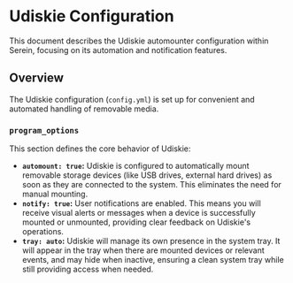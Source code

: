 # Udiskie Configuration

This document describes the Udiskie automounter configuration within Serein, focusing on its automation and notification features.

## Overview

The Udiskie configuration (`config.yml`) is set up for convenient and automated handling of removable media.

### `program_options`

This section defines the core behavior of Udiskie:

*   **`automount: true`:** Udiskie is configured to automatically mount removable storage devices (like USB drives, external hard drives) as soon as they are connected to the system. This eliminates the need for manual mounting.
*   **`notify: true`:** User notifications are enabled. This means you will receive visual alerts or messages when a device is successfully mounted or unmounted, providing clear feedback on Udiskie's operations.
*   **`tray: auto`:** Udiskie will manage its own presence in the system tray. It will appear in the tray when there are mounted devices or relevant events, and may hide when inactive, ensuring a clean system tray while still providing access when needed.